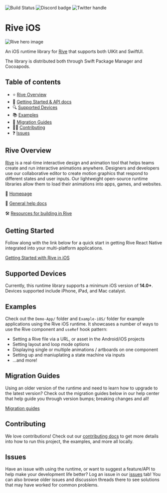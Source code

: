 ![Build Status](https://github.com/rive-app/rive-ios/actions/workflows/build_frameworks.yml/badge.svg) 
![Discord badge](https://img.shields.io/discord/532365473602600965)
![Twitter handle](https://img.shields.io/twitter/follow/rive_app.svg?style=social&label=Follow)
# Rive iOS

![Rive hero image](https://rive-app.notion.site/image/https%3A%2F%2Fs3-us-west-2.amazonaws.com%2Fsecure.notion-static.com%2Fff44ed5f-1eea-4154-81ef-84547e61c3fd%2Frive_notion.png?table=block&id=f198cab2-c0bc-4ce8-970c-42220379bcf3&spaceId=9c949665-9ad9-445f-b9c4-5ee204f8b60c&width=2000&userId=&cache=v2)

An iOS runtime library for [Rive](https://rive.app) that supports both UIKit and SwiftUI.

The library is distributed both through Swift Package Manager and Cocoapods.

## Table of contents

- :star: [Rive Overview](#rive-overview)
- 🚀 [Getting Started & API docs](#getting-started)
- :mag: [Supported Devices](#supported-devices)
- :books: [Examples](#examples)
- :runner: [Migration Guides](#migration-guides)
- 👨‍💻 [Contributing](#contributing)
- :question: [Issues](#issues)

## Rive Overview

[Rive](https://rive.app) is a real-time interactive design and animation tool that helps teams create and run interactive animations anywhere. Designers and developers use our collaborative editor to create motion graphics that respond to different states and user inputs. Our lightweight open-source runtime libraries allow them to load their animations into apps, games, and websites.

:house_with_garden: [Homepage](https://rive.app/)

:blue_book: [General help docs](https://help.rive.app/)

🛠 [Resources for building in Rive](https://rive.app/resources/)

## Getting Started

Follow along with the link below for a quick start in getting Rive React Native integrated into your multi-platform applications.

[Getting Started with Rive in iOS](https://github.com/rive-app/rive-ios)

## Supported Devices

Currently, this runtime library supports a minimum iOS version of **14.0+**. Devices supported include iPhone, iPad, and Mac catalyst.

## Examples

Check out the `Demo-App/` folder and `Example-iOS/` folder for example applications using the Rive iOS runtime. It  showcases a number of ways to use the Rive component and `useRef` hook pattern:

- Setting a Rive file via a URL, or asset in the Android/iOS projects
- Setting layout and loop mode options
- Displaying single or multiple animations / artboards on one component
- Setting up and maniuplating a state machine via inputs
- ...and more!

## Migration Guides

Using an older version of the runtime and need to learn how to upgrade to the latest version? Check out the migration guides below in our help center that help guide you through version bumps; breaking changes and all!

[Migration guides](https://help.rive.app/runtimes/overview/ios/migrating-from-2.x.x-to-3.x.x)

## Contributing

We love contributions! Check out our [contributing docs](./CONTRIBUTING.md) to get more details into how to run this project, the examples, and more all locally.

## Issues

Have an issue with using the runtime, or want to suggest a feature/API to help make your development life better? Log an issue in our [issues](https://github.com/rive-app/rive-ios/issues) tab! You can also browse older issues and discussion threads there to see solutions that may have worked for common problems.
